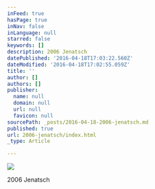 ```yaml
---
inFeed: true
hasPage: true
inNav: false
inLanguage: null
starred: false
keywords: []
description: 2006 Jenatsch
datePublished: '2016-04-18T17:03:22.560Z'
dateModified: '2016-04-18T17:02:55.059Z'
title: ''
author: []
authors: []
publisher:
  name: null
  domain: null
  url: null
  favicon: null
sourcePath: _posts/2016-04-18-2006-jenatsch.md
published: true
url: 2006-jenatsch/index.html
_type: Article

---
```

![](https://the-grid-user-content.s3-us-west-2.amazonaws.com/35e433f0-2fd9-47d8-b062-5323fb58c342.jpg)

2006 Jenatsch